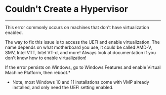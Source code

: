 # Couldn't Create a Hypervisor
---

This error commonly occurs on machines that don't have virtualization enabled.

The way to fix this issue is to access the UEFI and enable virtualization.
The name depends on what motherboard you use, it could be called AMD-V, SMV, Intel VTT, Intel VT-d, and more! Always look at documentation if you don't know how to enable virtualization!

If the error persists on Windows, go to Windows Features and enable Virtual Machine Platform, then reboot.*
* Note, most Windows 10 and 11 installations come with VMP already installed, and only need the UEFI setting enabled.